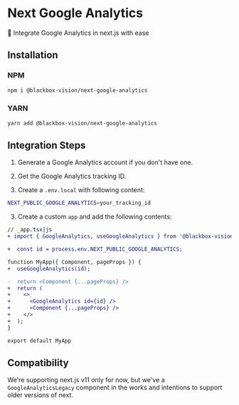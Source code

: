 # Next Google Analytics

:rocket: Integrate Google Analytics in next.js with ease

## Installation

### NPM

```bash
npm i @blackbox-vision/next-google-analytics
```

### YARN

```bash
yarn add @blackbox-vision/next-google-analytics
```

## Integration Steps

1. Generate a Google Analytics account if you don't have one.

2. Get the Google Analytics tracking ID.

3. Create a `.env.local` with following content:

```bash
NEXT_PUBLIC_GOOGLE_ANALYTICS=your_tracking_id
```

3. Create a custom `app` and add the following contents:

```diff
// _app.tsx|js
+ import { GoogleAnalytics, useGoogleAnalytics } from '@blackbox-vision/next-google-analytics';

+  const id = process.env.NEXT_PUBLIC_GOOGLE_ANALYTICS;

function MyApp({ Component, pageProps }) {
+  useGoogleAnalytics(id);

-  return <Component {...pageProps} />
+  return (
+    <>
+      <GoogleAnalytics id={id} />
+      <Component {...pageProps} />
+    </>
+  );
}

export default MyApp
```

## Compatibility

We're supporting next.js v11 only for now, but we've a `GoogleAnalyticsLegacy` component in the works and intentions to support older versions of next.
